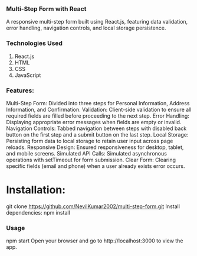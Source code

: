 ### Multi-Step Form with React
A responsive multi-step form built using React.js, featuring data validation, error handling, navigation controls, and local storage persistence.

### Technologies Used
1. React.js
2. HTML
3. CSS
4. JavaScript

### Features: 

Multi-Step Form: Divided into three steps for Personal Information, Address Information, and Confirmation.
Validation: Client-side validation to ensure all required fields are filled before proceeding to the next step.
Error Handling: Displaying appropriate error messages when fields are empty or invalid.
Navigation Controls: Tabbed navigation between steps with disabled back button on the first step and a submit button on the last step.
Local Storage: Persisting form data to local storage to retain user input across page reloads.
Responsive Design: Ensured responsiveness for desktop, tablet, and mobile screens.
Simulated API Calls: Simulated asynchronous operations with setTimeout for form submission.
Clear Form: Clearing specific fields (email and phone) when a user already exists error occurs.
# Installation:
git clone https://github.com/NevilKumar2002/multi-step-form.git
Install dependencies: npm install

### Usage
npm start
Open your browser and go to http://localhost:3000 to view the app.